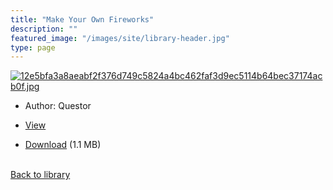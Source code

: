 ```yaml
---
title: "Make Your Own Fireworks"
description: ""
featured_image: "/images/site/library-header.jpg"
type: page
---
```


<a href="https://drive.google.com/file/d/1aoU3dFFzfzLMc7AyIOGLGweq59FQCPap/view" target="_blank">![12e5bfa3a8aeabf2f376d749c5824a4bc462faf3d9ec5114b64bec37174acb0f.jpg](/images/library/12e5bfa3a8aeabf2f376d749c5824a4bc462faf3d9ec5114b64bec37174acb0f.jpg)</a>
* Author: Questor
* <a href="https://drive.google.com/file/d/1aoU3dFFzfzLMc7AyIOGLGweq59FQCPap/view" target="_blank">View</a>

* [Download](https://drive.google.com/uc?export=download&id=1aoU3dFFzfzLMc7AyIOGLGweq59FQCPap) (1.1 MB)

<br />[Back to library](/library/)
